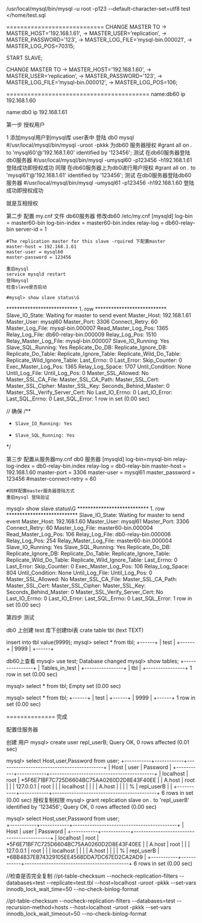 /usr/local/mysql/bin/mysql -u root -p123 --default-character-set=utf8 test </home/test.sql 


============================
 CHANGE MASTER TO
-> MASTER_HOST='192.168.1.61',
-> MASTER_USER=’replication’,
-> MASTER_PASSWORD='123',
-> MASTER_LOG_FILE=’mysql-bin.000021′,
-> MASTER_LOG_POS=70315;

 START SLAVE;


 CHANGE MASTER TO
-> MASTER_HOST='192.168.1.60',
-> MASTER_USER=’replication’,
-> MASTER_PASSWORD='123',
-> MASTER_LOG_FILE=’mysql-bin.000012′,
-> MASTER_LOG_POS=106;

=========================================
name:db60 ip 192.168.1.60

name:db0 ip 192.168.1.61


第一步 授权用户

1 添加mysql用户到mysql库 user表中
	登陆 db0  mysql 
	#/usr/local/mysql/bin/mysql -uroot -pkkk
        为db60 服务器授权
	#grant all on *.* to 'mysql60'@'192.168.1.60' identified by '123456'; 
	测试
	在db60服务器登陆db0服务器
	#/usr/local/mysql/bin/mysql -umysql60 -p123456 -h192.168.1.61
	登陆成功即授权成功
 同理 
	在db60服务器上为db0进行用户授权
	#grant all on *.* to 'mysql61'@'192.168.1.61' identified by '123456'; 
	测试
	在db0服务器登陆db60服务器
	#/usr/local/mysql/bin/mysql -umysql61 -p123456 -h192.168.1.60
	登陆成功即授权成功
        
就是互相授权 

第二步 配置 my.cnf 文件  db60服务器
       修改db60 /etc/my.cnf
        [mysqld]
	log-bin = master60-bin
	log-bin-index = master60-bin.index
	relay-log = db60-relay-bin
	server-id = 1
		
	#The replication master for this slave -rquired 下配置master
	master-host = 192.168.1.61
	master-user = mysql60
	master-password = 123456
	
	重启mysql 
	service mysqld restart 
	登陆mysql 
	检查slave是否启动

	#mysql> show slave status\G
*************************** 1. row ***************************
               Slave_IO_State: Waiting for master to send event
                  Master_Host: 192.168.1.61
                  Master_User: mysql60
                  Master_Port: 3306
                Connect_Retry: 60
              Master_Log_File: mysql-bin.000007
          Read_Master_Log_Pos: 1365
               Relay_Log_File: db60-relay-bin.000009
                Relay_Log_Pos: 1510
        Relay_Master_Log_File: mysql-bin.000007
             Slave_IO_Running: Yes
            Slave_SQL_Running: Yes
              Replicate_Do_DB:
          Replicate_Ignore_DB:
           Replicate_Do_Table:
       Replicate_Ignore_Table:
      Replicate_Wild_Do_Table:
  Replicate_Wild_Ignore_Table:
                   Last_Errno: 0
                   Last_Error:
                 Skip_Counter: 0
          Exec_Master_Log_Pos: 1365
              Relay_Log_Space: 1707
              Until_Condition: None
               Until_Log_File:
                Until_Log_Pos: 0
           Master_SSL_Allowed: No
           Master_SSL_CA_File:
           Master_SSL_CA_Path:
              Master_SSL_Cert:
            Master_SSL_Cipher:
               Master_SSL_Key:
        Seconds_Behind_Master: 0
Master_SSL_Verify_Server_Cert: No
                Last_IO_Errno: 0
                Last_IO_Error:
               Last_SQL_Errno: 0
               Last_SQL_Error:
1 row in set (0.00 sec)

 // 确保
/**
 *     Slave_IO_Running: Yes
 *     Slave_SQL_Running: Yes
 */



第三步 配置从服务器my.cnf db0 服务器
	[mysqld]
	log-bin=mysql-bin 
	relay-log-index = db0-relay-bin.index
	relay-log = db0-relay-bin
	master-host = 192.168.1.60
	master-port = 3306
	master-user = mysql61
	master_password = 123456
	#master-connect-retry = 60
 	
	#同样配置master服务器登陆方式
	重启mysql 登陆验证

mysql> show slave status\G
*************************** 1. row ***************************
               Slave_IO_State: Waiting for master to send event
                  Master_Host: 192.168.1.60
                  Master_User: mysql61
                  Master_Port: 3306
                Connect_Retry: 60
              Master_Log_File: master60-bin.000004
          Read_Master_Log_Pos: 106
               Relay_Log_File: db0-relay-bin.000006
                Relay_Log_Pos: 254
        Relay_Master_Log_File: master60-bin.000004
             Slave_IO_Running: Yes
            Slave_SQL_Running: Yes
              Replicate_Do_DB:
          Replicate_Ignore_DB:
           Replicate_Do_Table:
       Replicate_Ignore_Table:
      Replicate_Wild_Do_Table:
  Replicate_Wild_Ignore_Table:
                   Last_Errno: 0
                   Last_Error:
                 Skip_Counter: 0
          Exec_Master_Log_Pos: 106
              Relay_Log_Space: 804
              Until_Condition: None
               Until_Log_File:
                Until_Log_Pos: 0
           Master_SSL_Allowed: No
           Master_SSL_CA_File:
           Master_SSL_CA_Path:
              Master_SSL_Cert:
            Master_SSL_Cipher:
               Master_SSL_Key:
        Seconds_Behind_Master: 0
Master_SSL_Verify_Server_Cert: No
                Last_IO_Errno: 0
                Last_IO_Error:
               Last_SQL_Errno: 0
               Last_SQL_Error:
1 row in set (0.00 sec)


第四步 测试 

db0 上创建
test 库下创建tbl表
crate table tbl (text TEXT)

insert into tbl value(9999);
mysql> select * from tbl;
+------+
| test |
+------+
| 9999 |
+------+

db60上查看 
mysql> use test;
Database changed
mysql> show tables;
+----------------+
| Tables_in_test |
+----------------+
| tbl            |
+----------------+
1 row in set (0.00 sec)

mysql> select * from tbl;
Empty set (0.00 sec)

mysql> select * from tbl;
+------+
| test |
+------+
| 9999 |
+------+
1 row in set (0.00 sec)


============== 
完成

>

配置住服务器


创建 用户
mysql> create user repl_userB;
Query OK, 0 rows affected (0.01 sec)

mysql> select Host,user,Password from user;
+-----------+------------+-------------------------------------------+
| Host      | user       | Password                                  |
+-----------+------------+-------------------------------------------+
| localhost | root       | *5F6E71BF7C725D6604BC75AA0260D2D8E43F40EE |
| A.host    | root       |                                           |
| 127.0.0.1 | root       |                                           |
| localhost |            |                                           |
| A.host    |            |                                           |
| %         | repl_userB |                                           |
+-----------+------------+-------------------------------------------+
6 rows in set (0.00 sec)
授权复制权限
mysql>  grant replication slave on *.* to 'repl_userB'  identified by '123456'; 
 Query OK, 0 rows affected (0.00 sec) 

mysql> select Host,user,Password from user;                  
+-----------+------------+-------------------------------------------+
| Host      | user       | Password                                  |
+-----------+------------+-------------------------------------------+
| localhost | root       | *5F6E71BF7C725D6604BC75AA0260D2D8E43F40EE |
| A.host    | root       |                                           |
| 127.0.0.1 | root       |                                           |
| localhost |            |                                           |
| A.host    |            |                                           |
| %         | repl_userB | *6BB4837EB74329105EE4568DDA7DC67ED2CA2AD9 |
+-----------+------------+-------------------------------------------+
6 rows in set (0.00 sec)

//检查是否完全复制
 //pt-table-checksum --nocheck-replication-filters --databases=test --replicate=test.tbl --host=localhost -uroot -pkkk --set-vars innodb_lock_wait_time=50 --no-check-binlog-format


 //pt-table-checksum --nocheck-replication-filters --databases=test --recursion-method=hosts --host=localhost -uroot -pkkk --set-vars innodb_lock_wait_timeout=50 --no-check-binlog-format


